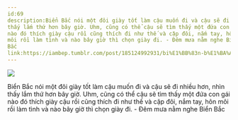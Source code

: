 ```yaml
---
id:69
description:Biển Bắc nói một đôi giày tốt làm cậu muốn đi và cậu sẽ đi nhiều hơn, nhìn
thấy lắm thứ hơn bây giờ. Uhm, cũng có thể cậu sẽ tìm thấy một đứa con gái
nào đó thích giày cậu rồi cũng thích đi như thế và cặp đôi, nắm tay, hôn
môi rồi làm tình và nào bây giờ thì chọn giày đi. - Đêm mưa nằm nghe Biển
Bắc
link:https://iambep.tumblr.com/post/185124992931/bi%E1%BB%83n-b%E1%BA%AFc-n%C3%B3i-m%E1%BB%99t-%C4%91%C3%B4i-gi%C3%A0y-t%E1%BB%91t-l%C3%A0m-c%E1%BA%ADu-mu%E1%BB%91n-%C4%91i-v%C3%A0
---
```


![](https://64.media.tumblr.com/ad83fdf16e6dfcc95eb7a2c49ad44867/tumblr_ps1t9f5owe1qa3q4c_1280.jpg)

Biển Bắc nói một đôi giày tốt làm cậu muốn đi và cậu sẽ đi nhiều hơn, nhìn
thấy lắm thứ hơn bây giờ. Uhm, cũng có thể cậu sẽ tìm thấy một đứa con gái
nào đó thích giày cậu rồi cũng thích đi như thế và cặp đôi, nắm tay, hôn
môi rồi làm tình và nào bây giờ thì chọn giày đi. - Đêm mưa nằm nghe Biển
Bắc